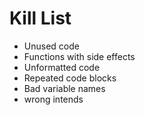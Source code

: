 Kill List
=========
* Unused code
* Functions with side effects
* Unformatted code
* Repeated code blocks
* Bad variable names
* wrong intends
